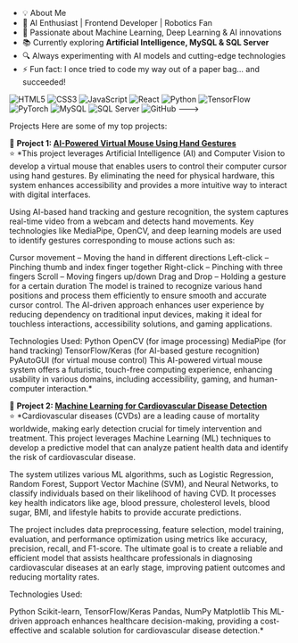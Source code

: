 - 💡 About Me
- 🤖 AI Enthusiast | Frontend Developer | Robotics Fan
- 🧠 Passionate about Machine Learning, Deep Learning & AI innovations
- 📚 Currently exploring **Artificial Intelligence, MySQL & SQL Server**
- 🔍 Always experimenting with AI models and cutting-edge technologies
- ⚡ Fun fact: I once tried to code my way out of a paper bag... and succeeded!

![HTML5](https://img.shields.io/badge/-HTML5-E34F26?style=flat-square&logo=html5&logoColor=white)
![CSS3](https://img.shields.io/badge/-CSS3-1572B6?style=flat-square&logo=css3)
![JavaScript](https://img.shields.io/badge/-JavaScript-F7DF1E?style=flat-square&logo=javascript)
![React](https://img.shields.io/badge/-React-61DAFB?style=flat-square&logo=react)
![Python](https://img.shields.io/badge/-Python-3776AB?style=flat-square&logo=python&logoColor=white)
![TensorFlow](https://img.shields.io/badge/-TensorFlow-FF6F00?style=flat-square&logo=tensorflow&logoColor=white)
![PyTorch](https://img.shields.io/badge/-PyTorch-EE4C2C?style=flat-square&logo=pytorch&logoColor=white)
![MySQL](https://img.shields.io/badge/-MySQL-4479A1?style=flat-square&logo=mysql)
![SQL Server](https://img.shields.io/badge/-SQL%20Server-CC2927?style=flat-square&logo=microsoft-sql-server&logoColor=white)
![GitHub](https://img.shields.io/badge/-GitHub-181717?style=flat-square&logo=github)
--->

Projects
Here are some of my top projects:

📌 **Project 1: [AI-Powered Virtual Mouse Using Hand Gestures](https://github.com/your-username/project1)**  
⭐ *This project leverages Artificial Intelligence (AI) and Computer Vision to develop a virtual mouse that enables users to control their computer cursor using hand gestures. By eliminating the need for physical hardware, this system enhances accessibility and provides a more intuitive way to interact with digital interfaces.

Using AI-based hand tracking and gesture recognition, the system captures real-time video from a webcam and detects hand movements. Key technologies like MediaPipe, OpenCV, and deep learning models are used to identify gestures corresponding to mouse actions such as:

Cursor movement – Moving the hand in different directions
Left-click – Pinching thumb and index finger together
Right-click – Pinching with three fingers
Scroll – Moving fingers up/down
Drag and Drop – Holding a gesture for a certain duration
The model is trained to recognize various hand positions and process them efficiently to ensure smooth and accurate cursor control. The AI-driven approach enhances user experience by reducing dependency on traditional input devices, making it ideal for touchless interactions, accessibility solutions, and gaming applications.

Technologies Used:
Python
OpenCV (for image processing)
MediaPipe (for hand tracking)
TensorFlow/Keras (for AI-based gesture recognition)
PyAutoGUI (for virtual mouse control)
This AI-powered virtual mouse system offers a futuristic, touch-free computing experience, enhancing usability in various domains, including accessibility, gaming, and human-computer interaction.*

📌 **Project 2: [Machine Learning for Cardiovascular Disease Detection](https://github.com/your-username/project2)**  
⭐ *Cardiovascular diseases (CVDs) are a leading cause of mortality worldwide, making early detection crucial for timely intervention and treatment. This project leverages Machine Learning (ML) techniques to develop a predictive model that can analyze patient health data and identify the risk of cardiovascular disease.

The system utilizes various ML algorithms, such as Logistic Regression, Random Forest, Support Vector Machine (SVM), and Neural Networks, to classify individuals based on their likelihood of having CVD. It processes key health indicators like age, blood pressure, cholesterol levels, blood sugar, BMI, and lifestyle habits to provide accurate predictions.

The project includes data preprocessing, feature selection, model training, evaluation, and performance optimization using metrics like accuracy, precision, recall, and F1-score. The ultimate goal is to create a reliable and efficient model that assists healthcare professionals in diagnosing cardiovascular diseases at an early stage, improving patient outcomes and reducing mortality rates.

Technologies Used:

Python
Scikit-learn, TensorFlow/Keras
Pandas, NumPy
Matplotlib
This ML-driven approach enhances healthcare decision-making, providing a cost-effective and scalable solution for cardiovascular disease detection.*



